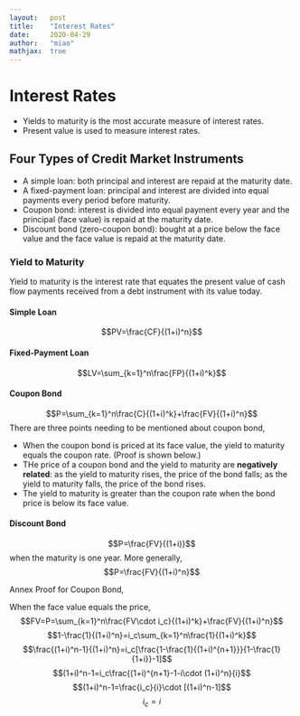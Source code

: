 ```yaml
---
layout:   post
title:    "Interest Rates"
date:     2020-04-29
author:   "miao"
mathjax:  true
---
```



# Interest Rates

* Yields to maturity is the most accurate measure of interest rates.
* Present value is used to measure interest rates.


## Four Types of Credit Market Instruments
* A simple loan: both principal and interest are repaid at the maturity date.
* A fixed-payment loan: principal and interest are divided into equal payments every period before maturity.
* Coupon bond: interest is divided into equal payment every year and the principal (face value) is repaid at the maturity date.
* Discount bond (zero-coupon bond): bought at a price below the face value and the face value is repaid at the maturity date.

### Yield to Maturity
Yield to maturity is the interest rate that equates the present value of cash flow payments received from a debt instrument with its value today.

#### Simple Loan
$$PV=\frac{CF}{(1+i)^n}$$

#### Fixed-Payment Loan
$$LV=\sum_{k=1}^n\frac{FP}{(1+i)^k}$$

#### Coupon Bond
$$P=\sum_{k=1}^n\frac{C}{(1+i)^k}+\frac{FV}{(1+i)^n}$$
There are three points needing to be mentioned about coupon bond,

+ When the coupon bond is priced at its face value, the yield to maturity equals the coupon rate. (Proof is shown below.)
+ THe price of a coupon bond and the yield to maturity are **negatively related**: as the yield to maturity rises, the price of the bond falls; as the yield to maturity falls, the price of the bond rises.
+ The yield to maturity is greater than the coupon rate when the bond price is below its face value.

#### Discount Bond
$$P=\frac{FV}{(1+i)}$$
when the maturity is one year. More generally,
$$P=\frac{FV}{(1+i)^n}$$

Annex Proof for Coupon Bond,

When the face value equals the price,
$$FV=P=\sum_{k=1}^n\frac{FV\cdot i_c}{(1+i)^k}+\frac{FV}{(1+i)^n}$$
$$1-\frac{1}{(1+i)^n}=i_c\sum_{k=1}^n\frac{1}{(1+i)^k}$$
$$\frac{(1+i)^n-1}{(1+i)^n}=i_c[\frac{1-\frac{1}{(1+i)^{n+1}}}{1-\frac{1}{1+i}}-1]$$
$$(1+i)^n-1=i_c\frac{(1+i)^{n+1}-1-i\cdot (1+i)^n}{i}$$
$$(1+i)^n-1=\frac{i_c}{i}\cdot [(1+i)^n-1]$$
$$i_c=i$$





